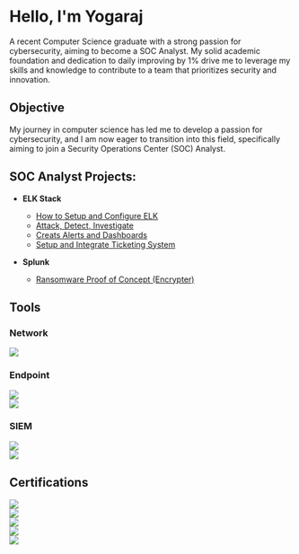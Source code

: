 # Hello, I'm Yogaraj

 A recent Computer Science graduate with a strong passion for cybersecurity, aiming to become a SOC Analyst. My solid academic foundation and dedication to daily improving by 1% drive me to leverage my skills and knowledge to contribute to a team that prioritizes security and innovation.

## Objective
My journey in computer science has led me to develop a passion for cybersecurity, and I am now eager to transition into this field, specifically aiming to join a Security Operations Center (SOC) Analyst.

<h2> SOC Analyst Projects:</h2>

- <b>ELK Stack</b>
  - [How to Setup and Configure ELK](https://github.com/joshmadakor1/Algorithms-Practice)
  - [Attack, Detect, Investigate](https://github.com/joshmadakor1/4chan-Image-Analysis-Middleware-C964)
  - [Creats Alerts and Dashboards](https://github.com/joshmadakor1/Sentinel-Lab)
  - [Setup and Integrate Ticketing System](https://github.com/joshmadakor1/Jwipe.PowerShell)
    
- <b>Splunk</b>
  - [Ransomware Proof of Concept (Encrypter)](https://github.com/joshmadakor1/EncrypterPOC)

## Tools

### Network
<div>
    <img src="https://img.shields.io/badge/-Wireshark-1679A7?&style=for-the-badge&logo=Wireshark&logoColor=white" />
</div>

### Endpoint
<div>
    <img src="https://img.shields.io/badge/-Microsoft_Defender_for_Endpoint-00A4EF?&style=for-the-badge&logo=Microsoft&logoColor=white" /> <br>
    <img src="https://img.shields.io/badge/-Velociraptor-4B275F?&style=for-the-badge&logo=Velociraptor&logoColor=white" /> <br>
</div>

### SIEM
<div>
    <img src="https://img.shields.io/badge/-Splunk-000000?&style=for-the-badge&logo=Splunk&logoColor=white" /> <br>
    <img src="https://img.shields.io/badge/-Elastic-005571?&style=for-the-badge&logo=Elastic&logoColor=white" /> <br>
</div>

## Certifications
<div>
<img src="https://img.shields.io/badge/-Security%2B-FF0000?&style=for-the-badge&logo=CompTIA&logoColor=white" /> <br>
<img src="https://img.shields.io/badge/-Network%2B-007ACC?&style=for-the-badge&logo=CompTIA&logoColor=white" /> <br>
<img src="https://img.shields.io/badge/-A%2B-4D4D4D?&style=for-the-badge&logo=CompTIA&logoColor=white" /> <br>
<img src="https://img.shields.io/badge/-CDSA-006400?&style=for-the-badge&logoColor=white" /> <br>
<img src="https://img.shields.io/badge/-CCD-000080?&style=for-the-badge&logoColor=white" /> <br>
</div>

